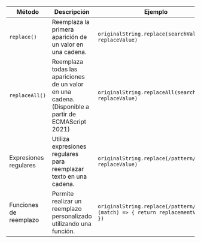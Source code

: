 | Método        | Descripción                                                                                                 | Ejemplo                                                                                         | Resultado                                                      |
|---------------|-------------------------------------------------------------------------------------------------------------|-------------------------------------------------------------------------------------------------|----------------------------------------------------------------|
| `replace()`   | Reemplaza la primera aparición de un valor en una cadena.                                                   | `originalString.replace(searchValue, replaceValue)`                                            | Nueva cadena con la primera coincidencia reemplazada            |
| `replaceAll()`| Reemplaza todas las apariciones de un valor en una cadena. (Disponible a partir de ECMAScript 2021)          | `originalString.replaceAll(searchValue, replaceValue)`                                         | Nueva cadena con todas las coincidencias reemplazadas           |
| Expresiones regulares | Utiliza expresiones regulares para reemplazar texto en una cadena.                                     | `originalString.replace(/pattern/g, replaceValue)`                                             | Nueva cadena con todas las coincidencias de la expresión reemplazadas |
| Funciones de reemplazo | Permite realizar un reemplazo personalizado utilizando una función.                                       | `originalString.replace(/pattern/g, (match) => { return replacementValue; })`                  | Nueva cadena con el resultado del reemplazo personalizado       |
